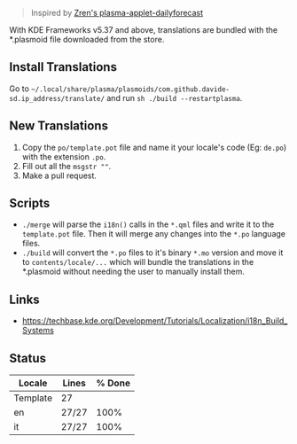 > Inspired by [Zren's plasma-applet-dailyforecast](https://github.com/Zren/plasma-applet-dailyforecast/tree/master/package/translate)

With KDE Frameworks v5.37 and above, translations are bundled with the *.plasmoid file downloaded from the store.

## Install Translations

Go to `~/.local/share/plasma/plasmoids/com.github.davide-sd.ip_address/translate/` and run `sh ./build --restartplasma`.

## New Translations

1. Copy the `po/template.pot` file and name it your locale's code (Eg: `de.po`) with the extension `.po`.
2. Fill out all the `msgstr ""`.
3. Make a pull request.

## Scripts

* `./merge` will parse the `i18n()` calls in the `*.qml` files and write it to the `template.pot` file. Then it will merge any changes into the `*.po` language files.
* `./build` will convert the `*.po` files to it's binary `*.mo` version and move it to `contents/locale/...` which will bundle the translations in the *.plasmoid without needing the user to manually install them.

## Links

* https://techbase.kde.org/Development/Tutorials/Localization/i18n_Build_Systems

## Status

|  Locale  |  Lines  | % Done|
|----------|---------|-------|
| Template |      27 |       |
| en       |   27/27 |  100% |
| it       |   27/27 |  100% |
